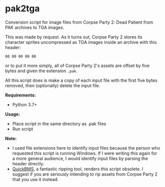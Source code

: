 # pak2tga
Conversion script for image files from Corpse Party 2: Dead Patient from PAK archives to TGA images.

This was made by request. As it turns out, Corpse Party 2 stores its character sprites uncompressed as TGA images inside an archive with this header: 

`00 00 00 00 00` 

or to put it more simply, all of Corpse Party 2's assets are offset by five bytes and given the extension `.pak`.

All this script does is make a copy of each input file with the first five bytes removed, then (optionally) delete the input file.

**Requirements:**
- Python 3.7+

**Usage:**
- Place script in the same directory as .pak files
- Run script

**Note:**
  - I used file extensions here to identify input files because the person who requested this script is running Windows. If I were writing this again for a more general audience, I would identify input files by parsing the header directly.
  - [QuickBMS](http://aluigi.altervista.org/quickbms.htm), a fantastic ripping tool, renders this script obsolete. I suggest if you are seriously intending to rip assets from Corpse Party 2 that you use it instead.
